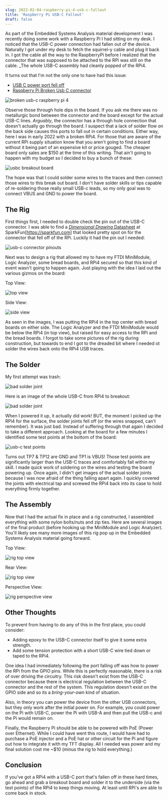 ```yaml
---
slug: 2022-02-04-raspberry-pi-4-usb-c-fallout
title: 'Raspberry Pi USB-C Fallout'
draft: false
---
```


As part of the Embedded Systems Analysis material development I was recently doing some work with a Raspberry Pi I had sitting on my desk. I noticed that the USB-C power connection had fallen out of the device. Naturally I got under my desk to fetch the squirrel-y cable and plug it back in. I got the cable all the way to the RaspberryPi before I realized that the connector that was supposed to be attached to the RPi was still on the cable. _The whole USB-C assembly had cleanly popped of the RPi4.

<!-- truncate -->

It turns out that I'm not the only one to have had this issue:

- [USB C power port fell off](https://forums.raspberrypi.com/viewtopic.php?t=262531)
- [Raspberry Pi Broken Usb C connector](https://forums.raspberrypi.com/viewtopic.php?t=264766)

![broken usb-c raspberry pi 4](./2022-02-04-raspberry-pi-4-usb-c-fallout/rpi4-broken-usbc.jpg)

Observe those through hole dips in the board. If you ask me there was no metallurgic bond between the connector and the board except for the actual USB-C lines. _Arguably_, the connector has a through hole connection that doesn't actually go through the board. I suspect that a lack of solder flow on the back side causes this ports to fall out in certain conditions. Either way, here I was in early 2022 with a broken RPi4. For those that are aware of the current RPi supply situation know that you aren't going to find a board without it being part of an expensive kit or price gouged. The cheaper board only sales are $150 at the time of this writing. That ain't going to happen with my budget so I decided to buy a bunch of these:

![usbc breakout board](./2022-02-04-raspberry-pi-4-usb-c-fallout/usbc-breakout-small.jpg)

The hope was that I could solder some wires to the traces and then connect those wires to this break out board. I don't have solder skills or tips capable of re-soldering those really small USB-c leads, so my only goal was to connect VBUS and GND to power the board.

## The Rig

First things first, I needed to double check the pin out of the USB-C connector. I was able to find a [_Dimensional Drawing_ Datasheet](https://cdn.sparkfun.com/assets/8/6/b/4/5/A40-00119-A52-12.pdf) at SparkFun[https://sparkfun.com] that looked pretty spot on for the connector that fell off of the RPi. Luckily it had the pin out I needed:

![usb-c connector pinouts](./2022-02-04-raspberry-pi-4-usb-c-fallout/usb-c-pinouts.jpg)

Next was to design a rig that allowed my to have my FTDI MiniModule, Logic Analyzer, some bread boards, and RPi4 secured so that this kind of event wasn't going to happen again. Just playing with the idea I laid out the various gizmos on the board:

Top View:

![top view](./2022-02-04-raspberry-pi-4-usb-c-fallout/design-top-view.jpg)

Side View:

![side view](./2022-02-04-raspberry-pi-4-usb-c-fallout/design-side-view.jpg)

As seen in the images, I was putting the RPi4 in the top center with bread boards on either side. The Logic Analyzer and the FTDI MiniModule would be below the RPi4 (in top view), but raised for easy access to the RPi and the bread boards. I forgot to take some pictures of the rig during construction, but towards to end I got to the dreaded bit where I needed ot solder the wires back onto the RPi4 USB traces.

## The Solder

My first attempt was trash:

![bad solder joint](./2022-02-04-raspberry-pi-4-usb-c-fallout/solder-joints.jpg)

Here is an image of the whole USB-C from RPi4 to breakout:

![bad solder joint](./2022-02-04-raspberry-pi-4-usb-c-fallout/solder-joint-top.jpg)

When I powered it up, it actually did work! BUT, the moment I picked up the RPi4 for the surface, the solder joints fell off (or the wires snapped, can't remember). It was just bad. Instead of suffering through that again I decided to take a different approach. Looking at the board for a few minutes I identified some test points at the bottom of the board:

![usb-c test points](./2022-02-04-raspberry-pi-4-usb-c-fallout/usb-c-test-points.jpg)

Turns out TP7 & TP12 are GND and TP1 is VBUS! Those test points are significantly larger than the USB-C traces and comfortably fall within my skill. I made quick work of soldering on the wires and testing the board powering up. Once again, I didn't get images of the actual solder joints because I was now afraid of the thing falling apart again. I quickly covered the joints with electrical tap and screwed the RPi4 back into its case to hold everything firmly together.

## The Assembly

Now that I had the actual fix in place and a rig constructed, I assembled everything with some nylon bolts/nuts and zip ties. Here are several images of the final product (before hooking up the MiniModule and Logic Analyzer). You'll likely see many more images of this rig pop up in the Embedded Systems Analysis material going forward.

Top View:

![rig top view](./2022-02-04-raspberry-pi-4-usb-c-fallout/rig-top-view.jpg)

Rear View:

![rig top view](./2022-02-04-raspberry-pi-4-usb-c-fallout/rig-rear-view.jpg)

Perspective View:

![rig perspective view](./2022-02-04-raspberry-pi-4-usb-c-fallout/rig-perspective-view.jpg)

## Other Thoughts

To prevent from having to do any of this in the first place, you could consider:

- Adding epoxy to the USB-C connector itself to give it some extra strength.
- Add some tension protection with a short USB-C wire tied down or taped to the RPi4.

One idea I had immediately following the port falling off was how to power the RPi from the GPIO pins. While this is perfectly reasonable, there is a risk of over driving the circuitry. This risk doesn't exist from the USB-C connector because there is electrical regulation between the USB-C connector and the rest of the system. This regulation doesn't exist on the GPIO side and so its a _bring-your-own_ kind of situation.

Also, in theory you can power the device from the other USB connectors, but they only work after the initial power on. For example, you could power on the Pi with USB-C, power the Pi with USB-A and then pull the USB-c and the Pi would remain on.

Finally, the Raspberry Pi should be able to be powered with PoE (Power over Ethernet). While I could have went this route, I would have had to purchase a PoE injector and a PoE hat or other circuit for the Pi and figure out how to integrate it with my TFT display. All I needed was power and my final solution cost me ~$10 (minus the rig to hold everything.)

## Conclusion

If you've got a RPi4 with a USB-C port that's fallen off in these hard times, go ahead and grab a breakout board and solder it to the underside (via the test points) of the RPi4 to keep things moving. At least until RPi's are able to come back in stock.
